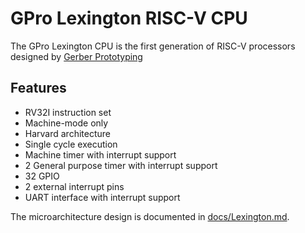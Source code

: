 # GPro Lexington RISC-V CPU

The GPro Lexington CPU is the first generation of RISC-V processors designed by [Gerber Prototyping](https://g-proto.com)

## Features

- RV32I instruction set
- Machine-mode only
- Harvard architecture
- Single cycle execution
- Machine timer with interrupt support
- 2 General purpose timer with interrupt support
- 32 GPIO
- 2 external interrupt pins
- UART interface with interrupt support

The microarchitecture design is documented in [docs/Lexington.md](./docs/Lexington.md).
